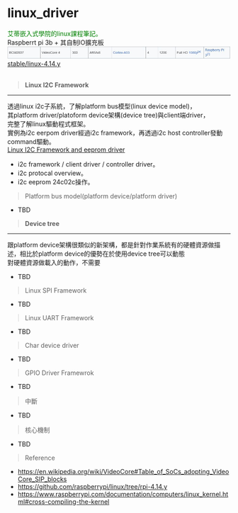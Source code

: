 # linux_driver
<font color=#008000>艾蒂嵌入式學院的linux課程筆記。</font><br>
Raspberrt pi 3b + 其自制IO擴充板
![alt raspi3b](https://github.com/chiweichiu/linux_driver/blob/main/utils/raspi3b.JPG)
[stable/linux-4.14.y](https://github.com/raspberrypi/linux/releases/tag/raspberrypi-kernel_1.20190401-1)
<br>
<br>
> **Linux I2C Framework**<br>
---
透過linux i2c子系統，了解platform bus模型(linux device model)，<br>
其platform driver/platoform device架構(device tree)與client端driver，<br>
完整了解linux驅動程式框架。<br>
實例為i2c eerpom driver經過i2c framework，再透過i2c host controller發動command驅動。<br>
[Linux I2C Framework and eeprom driver](https://github.com/chiweichiu/linux_driver/blob/main/linux_i2c_framework/README.md)
- i2c framework / client driver / controller driver。
- i2c protocal overview。
- i2c eeprom 24c02c操作。

> Platform bus model(platform device/platform driver)
- TBD
> **Device tree**<br>
---
跟platform device架構很類似的新架構，都是針對作業系統有的硬體資源做描述，相比於platform device的優勢在於使用device tree可以動態<br>
對硬體資源做載入的動作，不需要
- TBD
> Linux SPI Framework
- TBD
> Linux UART Framework
- TBD
> Char device driver
- TBD
> GPIO Driver Framewrok
- TBD
> 中斷
- TBD
> 核心機制
- TBD

> Reference<br>
- https://en.wikipedia.org/wiki/VideoCore#Table_of_SoCs_adopting_VideoCore_SIP_blocks
- https://github.com/raspberrypi/linux/tree/rpi-4.14.y
- https://www.raspberrypi.com/documentation/computers/linux_kernel.html#cross-compiling-the-kernel

